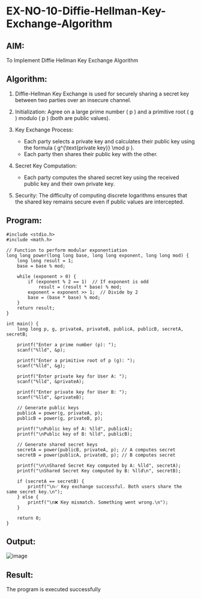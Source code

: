 # EX-NO-10-Diffie-Hellman-Key-Exchange-Algorithm

## AIM:
To Implement Diffie Hellman Key Exchange Algorithm 

## Algorithm:

1. Diffie-Hellman Key Exchange is used for securely sharing a secret key between two parties over an insecure channel.

2. Initialization: Agree on a large prime number \( p \) and a primitive root \( g \) modulo \( p \) (both are public values).

3. Key Exchange Process: 
   - Each party selects a private key and calculates their public key using the formula \( g^{\text{private key}} \mod p \).
   - Each party then shares their public key with the other.

4. Secret Key Computation: 
   - Each party computes the shared secret key using the received public key and their own private key.

5. Security: The difficulty of computing discrete logarithms ensures that the shared key remains secure even if public values are intercepted.

## Program:

```
#include <stdio.h>
#include <math.h>

// Function to perform modular exponentiation
long long power(long long base, long long exponent, long long mod) {
    long long result = 1;
    base = base % mod;

    while (exponent > 0) {
        if (exponent % 2 == 1)  // If exponent is odd
            result = (result * base) % mod;
        exponent = exponent >> 1;  // Divide by 2
        base = (base * base) % mod;
    }
    return result;
}

int main() {
    long long p, g, privateA, privateB, publicA, publicB, secretA, secretB;

    printf("Enter a prime number (p): ");
    scanf("%lld", &p);

    printf("Enter a primitive root of p (g): ");
    scanf("%lld", &g);

    printf("Enter private key for User A: ");
    scanf("%lld", &privateA);

    printf("Enter private key for User B: ");
    scanf("%lld", &privateB);

    // Generate public keys
    publicA = power(g, privateA, p);
    publicB = power(g, privateB, p);

    printf("\nPublic key of A: %lld", publicA);
    printf("\nPublic key of B: %lld", publicB);

    // Generate shared secret keys
    secretA = power(publicB, privateA, p); // A computes secret
    secretB = power(publicA, privateB, p); // B computes secret

    printf("\n\nShared Secret Key computed by A: %lld", secretA);
    printf("\nShared Secret Key computed by B: %lld\n", secretB);

    if (secretA == secretB) {
        printf("\n✅ Key exchange successful. Both users share the same secret key.\n");
    } else {
        printf("\n❌ Key mismatch. Something went wrong.\n");
    }

    return 0;
}
```

## Output:

![image](https://github.com/user-attachments/assets/e9a459fe-cff0-4248-bc0c-b90edbb43881)


## Result:
  The program is executed successfully

